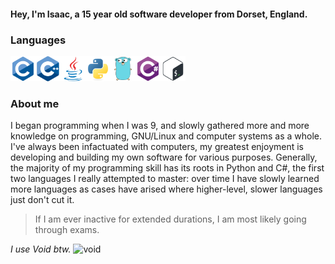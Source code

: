 #### Hey, I'm Isaac, a 15 year old software developer from Dorset, England.

### Languages

<img src="https://raw.githubusercontent.com/devicons/devicon/master/icons/c/c-original.svg" alt="c" width="40" height="40"/><img src="https://raw.githubusercontent.com/devicons/devicon/master/icons/cplusplus/cplusplus-original.svg" alt="cpp" width="40" height="40"/><img src="https://raw.githubusercontent.com/devicons/devicon/master/icons/java/java-original.svg" alt="java" width="40" height="40"/><img src="https://raw.githubusercontent.com/devicons/devicon/master/icons/python/python-original.svg" alt="python" width="40" height="40"/><img src="https://raw.githubusercontent.com/devicons/devicon/master/icons/go/go-original.svg" alt="go" width="40" height="40"/><img src="https://raw.githubusercontent.com/devicons/devicon/master/icons/csharp/csharp-original.svg" alt="csharp" width="40" height="40"/><img src="https://raw.githubusercontent.com/devicons/devicon/master/icons/bash/bash-original.svg" alt="bash" width="40" height="40"/>

### About me

I began programming when I was 9, and slowly gathered more and more knowledge on programming, GNU/Linux and computer systems as a whole.
I've always been infactuated with computers, my greatest enjoyment is developing and building my own software for various purposes. Generally, the majority of my programming skill has its roots in Python and C#, the first two languages I really attempted to master: over time I have slowly learned more languages as cases have arised where higher-level, slower languages just don't cut it.

> If I am ever inactive for extended durations, I am most likely going through exams.

*I use Void btw.* <img src="https://bitcu.co/en/wp-content/uploads/2020/07/Void_Linux_logo.svg_-1024x844.png" alt="void" width="40" height="25">
